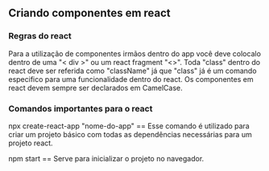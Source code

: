 ## Criando componentes em react

### Regras do react

Para a utilização de componentes irmãos dentro do app você deve colocalo dentro de uma "< div >" ou um react fragment "<>".
Toda "class" dentro do react deve ser referida como "className" já que "class" já é um comando especifico para uma funcionalidade dentro do react.
Os componentes em react devem sempre ser declarados em CamelCase.

### Comandos importantes para o react

npx create-react-app "nome-do-app" == Esse comando é utilizado para criar um projeto básico com todas as dependências necessárias para um projeto react.

npm start == Serve para inicializar o projeto no navegador.
